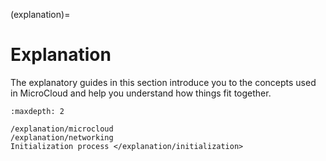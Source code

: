 (explanation)=
# Explanation

The explanatory guides in this section introduce you to the concepts used in MicroCloud and help you understand how things fit together.

```{toctree}
:maxdepth: 2

/explanation/microcloud
/explanation/networking
Initialization process </explanation/initialization>
```
